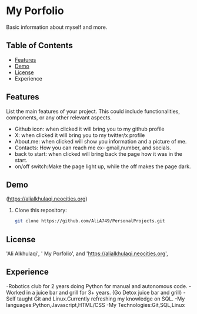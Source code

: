 # My Porfolio

Basic information about myself and more.

## Table of Contents

- [Features](#features)
- [Demo](#demo)
- [License](#license)
- Experience 

## Features

List the main features of your project. This could include functionalities, components, or any other relevant aspects.

- Github icon: when clicked it will bring you to my github profile
- X: when clicked it will bring you to my twitter/x profile
- About.me: when clicked will show you information and a picture of me.
- Contacts: How you can reach me ex- gmail,number, and socials.
- back to start: when clicked will bring back the page how it was in the start.
- on/off switch:Make the page light up, while the off makes the page dark. 

## Demo

(https://alialkhulaqi.neocities.org)



1. Clone this repository:

   ```bash
   git clone https://github.com/AliA749/PersonalProjects.git

## License
'Ali Alkhulaqi', ' My Porfolio', and 'https://alialkhulaqi.neocities.org',

## Experience
-Robotics club for 2 years doing Python for manual and autonomous code.
-Worked in a juice bar and grill for 3+ years. (Go Detox juice bar and grill)
-Self taught Git and Linux.Currently refreshing my knowledge on SQL.
-My languages:Python,Javascript,HTML/CSS
-My Technologies:Git,SQL,Linux
